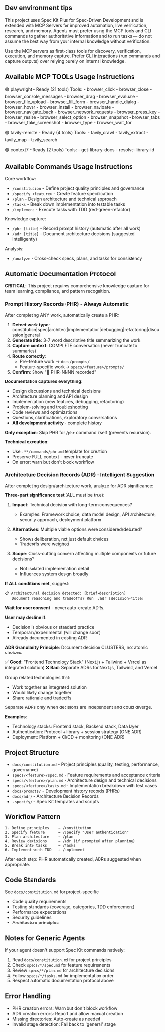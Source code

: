 ## Dev environment tips

This project uses Spec Kit Plus for Spec-Driven Development and is extended with MCP Servers for improved automation, live verification, research, and memory. Agents must prefer using the MCP tools and CLI commands to gather authoritative information and to run tasks — do not assume the best way from your internal knowledge without verification.

Use the MCP servers as first-class tools for discovery, verification, execution, and memory capture. Prefer CLI interactions (run commands and capture outputs) over relying purely on internal knowledge.

## Available MCP TOOLs Usage Instructions

 
  🟢 playwright - Ready (21 tools)
    Tools:
    - browser_click
    - browser_close
    - browser_console_messages
    - browser_drag
    - browser_evaluate
    - browser_file_upload
    - browser_fill_form
    - browser_handle_dialog
    - browser_hover
    - browser_install
    - browser_navigate
    - browser_navigate_back
    - browser_network_requests
    - browser_press_key
    - browser_resize
    - browser_select_option
    - browser_snapshot
    - browser_tabs
    - browser_take_screenshot
    - browser_type
    - browser_wait_for

  🟢 tavily-remote - Ready (4 tools)
    Tools:
    - tavily_crawl
    - tavily_extract
    - tavily_map
    - tavily_search

  🟢 context7 - Ready (2 tools)
    Tools:
    - get-library-docs
    - resolve-library-id

## Available Commands Usage Instructions

Core workflow:
- `/constitution` - Define project quality principles and governance
- `/specify <feature>` - Create feature specification
- `/plan` - Design architecture and technical approach
- `/tasks` - Break down implementation into testable tasks
- `/implement` - Execute tasks with TDD (red-green-refactor)

Knowledge capture:
- `/phr [title]` - Record prompt history (automatic after all work)
- `/adr [title]` - Document architecture decisions (suggested intelligently)

Analysis:
- `/analyze` - Cross-check specs, plans, and tasks for consistency

## Automatic Documentation Protocol

**CRITICAL**: This project requires comprehensive knowledge capture for team learning, compliance, and pattern recognition.

### Prompt History Records (PHR) - Always Automatic

After completing ANY work, automatically create a PHR:

1. **Detect work type**: constitution|spec|architect|implementation|debugging|refactoring|discussion|general
2. **Generate title**: 3-7 word descriptive title summarizing the work
3. **Capture context**: COMPLETE conversation (never truncate to summaries)
4. **Route correctly**:
   - Pre-feature work → `docs/prompts/`
   - Feature-specific work → `specs/<feature>/prompts/`
5. **Confirm**: Show "📝 PHR-NNNN recorded"

**Documentation captures everything**:
- Design discussions and technical decisions
- Architecture planning and API design
- Implementation (new features, debugging, refactoring)
- Problem-solving and troubleshooting
- Code reviews and optimizations
- Questions, clarifications, exploratory conversations
- **All development activity** - complete history

**Only exception**: Skip PHR for `/phr` command itself (prevents recursion).

**Technical execution**:
- Use `.**/commands/phr.md` template for creation
- Preserve FULL context - never truncate
- On error: warn but don't block workflow

### Architecture Decision Records (ADR) - Intelligent Suggestion

After completing design/architecture work, analyze for ADR significance:

**Three-part significance test** (ALL must be true):

1. **Impact**: Technical decision with long-term consequences?
   - Examples: Framework choice, data model design, API architecture, security approach, deployment platform

2. **Alternatives**: Multiple viable options were considered/debated?
   - Shows deliberation, not just default choices
   - Tradeoffs were weighed

3. **Scope**: Cross-cutting concern affecting multiple components or future decisions?
   - Not isolated implementation detail
   - Influences system design broadly

**If ALL conditions met**, suggest:
```
📋 Architectural decision detected: [brief-description]
   Document reasoning and tradeoffs? Run `/adr [decision-title]`
```

**Wait for user consent** - never auto-create ADRs.

**User may decline if**:
- Decision is obvious or standard practice
- Temporary/experimental (will change soon)
- Already documented in existing ADR

**ADR Granularity Principle**:
Document decision CLUSTERS, not atomic choices.

✅ **Good**: "Frontend Technology Stack" (Next.js + Tailwind + Vercel as integrated solution)
❌ **Bad**: Separate ADRs for Next.js, Tailwind, and Vercel

Group related technologies that:
- Work together as integrated solution
- Would likely change together
- Share rationale and tradeoffs

Separate ADRs only when decisions are independent and could diverge.

**Examples**:
- Technology stacks: Frontend stack, Backend stack, Data layer
- Authentication: Protocol + library + session strategy (ONE ADR)
- Deployment: Platform + CI/CD + monitoring (ONE ADR)

## Project Structure

- `docs/constitution.md` - Project principles (quality, testing, performance, governance)
- `specs/<feature>/spec.md` - Feature requirements and acceptance criteria
- `specs/<feature>/plan.md` - Architecture design and technical decisions
- `specs/<feature>/tasks.md` - Implementation breakdown with test cases
- `docs/prompts/` - Development history records (PHRs)
- `docs/adr/` - Architecture Decision Records
- `.specify/` - Spec Kit templates and scripts

## Workflow Pattern

```
1. Define principles    → /constitution
2. Specify feature      → /specify "User authentication"
3. Plan architecture    → /plan
4. Review decisions     → /adr (if prompted after planning)
5. Break into tasks     → /tasks
6. Implement with TDD   → /implement
```

After each step: PHR automatically created, ADRs suggested when appropriate.

## Code Standards

See `docs/constitution.md` for project-specific:
- Code quality requirements
- Testing standards (coverage, categories, TDD enforcement)
- Performance expectations
- Security guidelines
- Architecture principles

## Notes for Generic Agents

If your agent doesn't support Spec Kit commands natively:
1. Read `docs/constitution.md` for project principles
2. Check `specs/*/spec.md` for feature requirements
3. Review `specs/*/plan.md` for architecture decisions
4. Follow `specs/*/tasks.md` for implementation order
5. Respect automatic documentation protocol above

## Error Handling

- PHR creation errors: Warn but don't block workflow
- ADR creation errors: Report and allow manual creation
- Missing directories: Auto-create as needed
- Invalid stage detection: Fall back to 'general' stage
